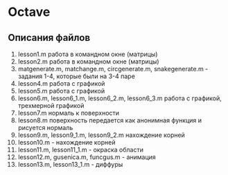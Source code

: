# Octave
## Описания файлов
1. lesson1.m работа в командном окне (матрицы)
2. lesson2.m работа в командном окне (матрицы)
3. matgenerate.m, matchange.m, circgenerate.m, snakegenerate.m - задания 1-4, которые были на 3-4 паре
4. lesson4.m работа с графикой
5. lesson5.m работа с графикой
6. lesson6.m, lesson6_1.m, lesson6_2.m, lesson6_3.m  работа с графикой, трехмерной графикой
7. lesson7.m нормаль к поверхности
8. lesson8.m поверхность передается как анонимная функция и рисуется нормаль
9. lesson9.m, lesson9_1.m, lesson9_2.m нахождение корней 
10. lesson10.m - нахождение корней
11. lesson11.m, lesson11_1.m - окраска области
12. lesson12.m, gusenica.m, funcgus.m - анимация
13. lesson13.m, lesson13_1.m - диффуры
